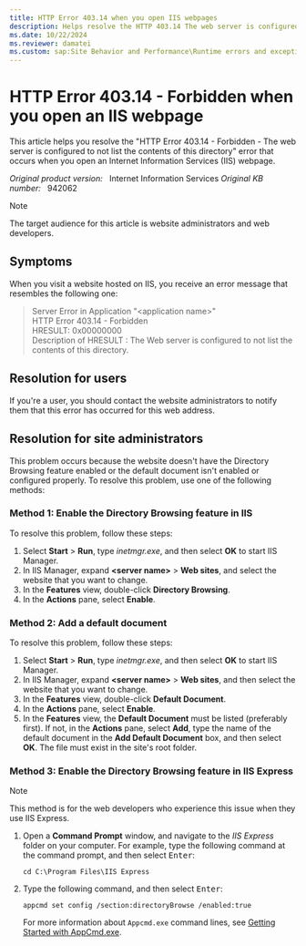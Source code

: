 ```yaml
---
title: HTTP Error 403.14 when you open IIS webpages
description: Helps resolve the HTTP 403.14 The web server is configured to not list the contents of this directory error when you visit an Internet Information Services webpage.
ms.date: 10/22/2024
ms.reviewer: damatei
ms.custom: sap:Site Behavior and Performance\Runtime errors and exceptions, including HTTP 400 and 50x errors
---
```

# HTTP Error 403.14 - Forbidden when you open an IIS webpage

This article helps you resolve the "HTTP Error 403.14 - Forbidden - The web server is configured to not list the contents of this directory" error that occurs when you open an Internet Information Services (IIS) webpage.

_Original product version:_ &nbsp; Internet Information Services
_Original KB number:_ &nbsp; 942062

> [!NOTE]
>
> The target audience for this article is website administrators and web developers.

## Symptoms

When you visit a website hosted on IIS, you receive an error message that resembles the following one:

> Server Error in Application "\<application name\>"  
> HTTP Error 403.14 - Forbidden  
> HRESULT: 0x00000000  
> Description of HRESULT : The Web server is configured to not list the contents of this directory.

## Resolution for users

If you're a user, you should contact the website administrators to notify them that this error has occurred for this web address.

## Resolution for site administrators

This problem occurs because the website doesn't have the Directory Browsing feature enabled or the default document isn't enabled or configured properly. To resolve this problem, use one of the following methods:

### Method 1: Enable the Directory Browsing feature in IIS

To resolve this problem, follow these steps:

1. Select **Start** > **Run**, type *inetmgr.exe*, and then select **OK** to start IIS Manager.
1. In IIS Manager, expand **\<server name>** > **Web sites**, and select the website that you want to change.
1. In the **Features** view, double-click **Directory Browsing**.
1. In the **Actions** pane, select **Enable**.

### Method 2: Add a default document

To resolve this problem, follow these steps:

1. Select **Start** > **Run**, type *inetmgr.exe*, and then select **OK** to start IIS Manager.
1. In IIS Manager, expand **\<server name>** > **Web sites**, and then select the website that you want to change.
1. In the **Features** view, double-click **Default Document**.
1. In the **Actions** pane, select **Enable**.
1. In the **Features** view, the **Default Document** must be listed (preferably first). If not, in the **Actions** pane, select **Add**, type the name of the default document in the **Add Default Document** box, and then select **OK**. The file must exist in the site's root folder.

### Method 3: Enable the Directory Browsing feature in IIS Express

> [!NOTE]
> This method is for the web developers who experience this issue when they use IIS Express.

1. Open a **Command Prompt** window, and navigate to the *IIS Express* folder on your computer. For example, type the following command at the command prompt, and then select <kbd>Enter</kbd>:

    ```console
    cd C:\Program Files\IIS Express
    ```

1. Type the following command, and then select <kbd>Enter</kbd>:

    ```console
    appcmd set config /section:directoryBrowse /enabled:true
    ```

    For more information about `Appcmd.exe` command lines, see [Getting Started with AppCmd.exe](/iis/get-started/getting-started-with-iis/getting-started-with-appcmdexe).
